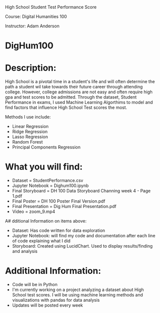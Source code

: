 High School Student Test Performance Score

Course: Digital Humanities 100

Instructor: Adam Anderson


# DigHum100

# Description: 
High School is a pivotal time in a student's life and will often determine the path a student wil take towards their future career through attending college.  However, college admissions are not easy and often require high gpa and test scores to be admitted. Through the dataset, Student Performance in exams, I used Machine Learning Algorthims to model and find factors that influence High School Test scores the most.

Methods I use include:
- Linear Regression
- Ridge Regression
- Lasso Regression
- Random Forest
- Principal Components Regression




# What you will find:
- Dataset = StudentPerformance.csv
- Jupyter Notebook = Dighum100.ipynb
- Final Storyboard = DH 100 Data Storyboard Channing week 4 - Page 1.pdf
- Final Poster = DH 100 Poster Final Version.pdf
- Final Presentation = Dig Hum Final Presentation.pdf
- Video = zoom_9.mp4


A# dditional Information on items above:
- Dataset: Has code written for data exploration
- Jupyter Notebook: will find my code and documentation after each line of code explaining what I did
- Storyboard: Created using LucidChart. Used to display results/finding and analysis

# Additional Information:
- Code will be in Python
- I'm currently working on a project analyzing a dataset about High School test scores. I will be using machine learning methods and visualizations with pandas for data analysis
- Updates will be posted every week




